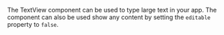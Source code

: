 The TextView component can be used to type large text in your app. The component can also be used show any content by setting the `editable` property to `false`.